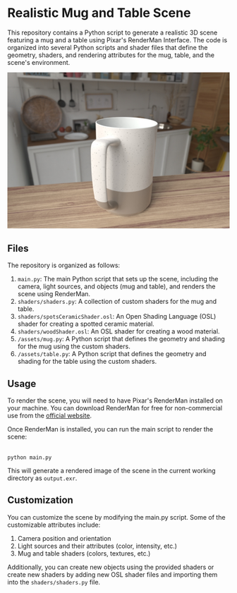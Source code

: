 # Realistic Mug and Table Scene

This repository contains a Python script to generate a realistic 3D scene featuring a mug and a table using Pixar's RenderMan Interface. The code is organized into several Python scripts and shader files that define the geometry, shaders, and rendering attributes for the mug, table, and the scene's environment.

![img1](/img/img1.jpg)

## Files

The repository is organized as follows:

1. `main.py`: The main Python script that sets up the scene, including the camera, light sources, and objects (mug and table), and renders the scene using RenderMan.
2. `shaders/shaders.py`: A collection of custom shaders for the mug and table.
3. `shaders/spotsCeramicShader.osl`: An Open Shading Language (OSL) shader for creating a spotted ceramic material.
4. `shaders/woodShader.osl`: An OSL shader for creating a wood material.
5. `/assets/mug.py`: A Python script that defines the geometry and shading for the mug using the custom shaders.
6. `/assets/table.py`: A Python script that defines the geometry and shading for the table using the custom shaders.

## Usage

To render the scene, you will need to have Pixar's RenderMan installed on your machine. You can download RenderMan for free for non-commercial use from the [official website](https://renderman.pixar.com/).

Once RenderMan is installed, you can run the main script to render the scene:

```

python main.py

```

This will generate a rendered image of the scene in the current working directory as `output.exr`.

## Customization

You can customize the scene by modifying the main.py script. Some of the customizable attributes include:

1. Camera position and orientation
2. Light sources and their attributes (color, intensity, etc.)
3. Mug and table shaders (colors, textures, etc.)

Additionally, you can create new objects using the provided shaders or create new shaders by adding new OSL shader files and importing them into the `shaders/shaders.py` file.